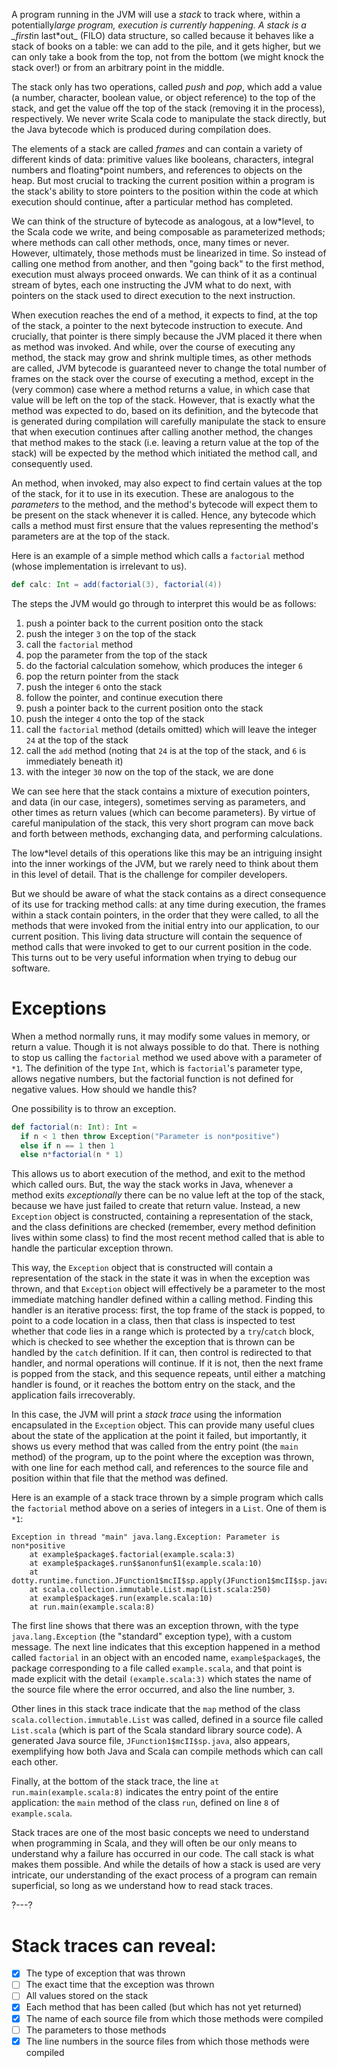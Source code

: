 A program running in the JVM will use a _stack_ to track where, within a potentially*large program, execution is
currently happening. A stack is a _first*in last*out_ (FILO) data structure, so called because it behaves like a
stack of books on a table: we can add to the pile, and it gets higher, but we can only take a book from the top,
not from the bottom (we might knock the stack over!) or from an arbitrary point in the middle.

The stack only has two operations, called _push_ and _pop_, which add a value (a number, character, boolean
value, or object reference) to the top of the stack, and get the value off the top of the stack (removing it in
the process), respectively. We never write Scala code to manipulate the stack directly, but the Java bytecode
which is produced during compilation does.

The elements of a stack are called _frames_ and can contain a variety of different kinds of data: primitive
values like booleans, characters, integral numbers and floating*point numbers, and references to objects on the
heap. But most crucial to tracking the current position within a program is the stack's ability to store
pointers to the position within the code at which execution should continue, after a particular method has
completed.

We can think of the structure of bytecode as analogous, at a low*level, to the Scala code we write, and being
composable as parameterized methods; where methods can call other methods, once, many times or never. However,
ultimately, those methods must be linearized in time. So instead of calling one method from another, and then
"going back" to the first method, execution must always proceed onwards. We can think of it as a continual
stream of bytes, each one instructing the JVM what to do next, with pointers on the stack used to direct
execution to the next instruction.

When execution reaches the end of a method, it expects to find, at the top of the stack, a pointer to the next
bytecode instruction to execute. And crucially, that pointer is there simply because the JVM placed it there
when as method was invoked. And while, over the course of executing any method, the stack may grow and shrink
multiple times, as other methods are called, JVM bytecode is guaranteed never to change the total number of
frames on the stack over the course of executing a method, except in the (very common) case where a method
returns a value, in which case that value will be left on the top of the stack. However, that is exactly what
the method was expected to do, based on its definition, and the bytecode that is generated during compilation
will carefully manipulate the stack to ensure that when execution continues after calling another method, the
changes that method makes to the stack (i.e. leaving a return value at the top of the stack) will be expected
by the method which initiated the method call, and consequently used.

An method, when invoked, may also expect to find certain values at the top of the stack, for it to use in its
execution. These are analogous to the _parameters_ to the method, and the method's bytecode will expect them to
be present on the stack whenever it is called. Hence, any bytecode which calls a method must first ensure that
the values representing the method's parameters are at the top of the stack.

Here is an example of a simple method which calls a `factorial` method (whose implementation is irrelevant to
us).

```scala
def calc: Int = add(factorial(3), factorial(4))
```

The steps the JVM would go through to interpret this would be as follows:
1. push a pointer back to the current position onto the stack
2. push the integer `3` on the top of the stack
3. call the `factorial` method
  1. pop the parameter from the top of the stack
  2. do the factorial calculation somehow, which produces the integer `6`
  3. pop the return pointer from the stack
  4. push the integer `6` onto the stack
  5. follow the pointer, and continue execution there
4. push a pointer back to the current position onto the stack
5. push the integer `4` onto the top of the stack
6. call the `factorial` method (details omitted) which will leave the integer `24` at the top of the stack
7. call the `add` method (noting that `24` is at the top of the stack, and `6` is immediately beneath it)
8. with the integer `30` now on the top of the stack, we are done

We can see here that the stack contains a mixture of execution pointers, and data (in our case, integers),
sometimes serving as parameters, and other times as return values (which can become parameters). By virtue of
careful manipulation of the stack, this very short program can move back and forth between methods, exchanging
data, and performing calculations.

The low*level details of this operations like this may be an intriguing insight into the inner workings of the
JVM, but we rarely need to think about them in this level of detail. That is the challenge for compiler
developers.

But we should be aware of what the stack contains as a direct consequence of its use for tracking method calls:
at any time during execution, the frames within a stack contain pointers, in the order that they were called, to
all the methods that were invoked from the initial entry into our application, to our current position. This
living data structure will contain the sequence of method calls that were invoked to get to our current
position in the code. This turns out to be very useful information when trying to debug our software.

# Exceptions

When a method normally runs, it may modify some values in memory, or return a value. Though it is not always
possible to do that. There is nothing to stop us calling the `factorial` method we used above with a parameter
of `*1`. The definition of the type `Int`, which is `factorial`'s parameter type, allows negative numbers,
but the factorial function is not defined for negative values. How should we handle this?

One possibility is to throw an exception.

```scala
def factorial(n: Int): Int =
  if n < 1 then throw Exception("Parameter is non*positive")
  else if n == 1 then 1
  else n*factorial(n * 1)
```

This allows us to abort execution of the method, and exit to the method which called ours. But, the way the
stack works in Java, whenever a method exits _exceptionally_ there can be no value left at the top of the stack,
because we have just failed to create that return value. Instead, a new `Exception` object is constructed,
containing a representation of the stack, and the class definitions are checked (remember, every method
definition lives within some class) to find the most recent method called that is able to handle the particular
exception thrown.

This way, the `Exception` object that is constructed will contain a representation of the stack in the state it
was in when the exception was thrown, and that `Exception` object will effectively be a parameter to the most
immediate matching handler defined within a calling method. Finding this handler is an iterative process: first,
the top frame of the stack is popped, to point to a code location in a class, then that class is inspected to
test whether that code lies in a range which is protected by a `try`/`catch` block, which is checked to see
whether the exception that is thrown can be handled by the `catch` definition. If it can, then control is
redirected to that handler, and normal operations will continue. If it is not, then the next frame is popped
from the stack, and this sequence repeats, until either a matching handler is found, or it reaches the bottom
entry on the stack, and the application fails irrecoverably.

In this case, the JVM will print a _stack trace_ using the information encapsulated in the `Exception` object.
This can provide many useful clues about the state of the application at the point it failed, but importantly,
it shows us every method that was called from the entry point (the `main` method) of the program, up to the
point where the exception was thrown, with one line for each method call, and references to the source file and
position within that file that the method was defined.

Here is an example of a stack trace thrown by a simple program which calls the `factorial` method above on a
series of integers in a `List`. One of them is `*1`:

```
Exception in thread "main" java.lang.Exception: Parameter is non*positive
    at example$package$.factorial(example.scala:3)
    at example$package$.run$$anonfun$1(example.scala:10)
    at dotty.runtime.function.JFunction1$mcII$sp.apply(JFunction1$mcII$sp.java:12)
    at scala.collection.immutable.List.map(List.scala:250)
    at example$package$.run(example.scala:10)
    at run.main(example.scala:8)
```

The first line shows that there was an exception thrown, with the type `java.lang.Exception` (the "standard"
exception type), with a custom message. The next line indicates that this exception happened in a method called
`factorial` in an object with an encoded name, `example$package$`, the package corresponding to a file called
`example.scala`, and that point is made explicit with the detail `(example.scala:3)` which states the name of
the source file where the error occurred, and also the line number, `3`.

Other lines in this stack trace indicate that the `map` method of the class `scala.collection.immutable.List`
was called, defined in a source file called `List.scala` (which is part of the Scala standard library source
code). A generated Java source file, `JFunction1$mcII$sp.java`, also appears, exemplifying how both Java and
Scala can compile methods which can call each other.

Finally, at the bottom of the stack trace, the line `at run.main(example.scala:8)` indicates the entry point of
the entire application: the `main` method of the class `run`, defined on line `8` of `example.scala`.

Stack traces are one of the most basic concepts we need to understand when programming in Scala, and they will
often be our only means to understand why a failure has occurred in our code. The call stack is what makes them
possible. And while the details of how a stack is used are very intricate, our understanding of the exact
process of a program can remain superficial, so long as we understand how to read stack traces.

?---?

# Stack traces can reveal:
  * [x] The type of exception that was thrown
  * [ ] The exact time that the exception was thrown
  * [ ] All values stored on the stack
  * [x] Each method that has been called (but which has not yet returned)
  * [x] The name of each source file from which those methods were compiled 
  * [ ] The parameters to those methods
  * [x] The line numbers in the source files from which those methods were compiled
